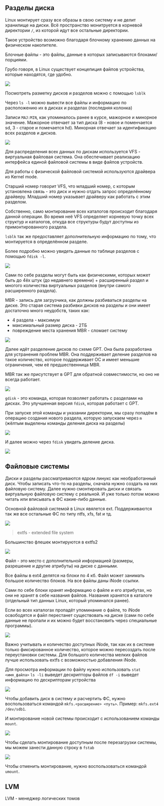 
## Разделы диска

Linux монтирует сразу все образы в свою систему и не делит хранилище на диски. Всё пространство монитруется в корневой директории `/`, из которой идут все остальные директории.

Такое устройство возможно благодаря блочному хранению данных на физическом накопителе.

Блочные файлы - это файлы, данные в которых записываются блоками/порциями.

Грубо говоря, в Linux существует концепиция файлов устройства, которые находятся, где удобно.

![](_png/Pasted%20image%2020240725191348.png)

Посмотреть разметку дисков и разделов можно с помощью `lsblk`

Через `ls -l` можно вывести все файлы и информацию по расположению их в дисках и разделах (последняя колонка)

Записи `MAJ:MIN`, как упоминалось ранее в курсе, мажорное и минорное значение. Мажорное отвечает за тип диска (8 - новое и поменчается sd, 3 - старое и помечается hd). Минорная отвечает за идентификацию всех разделов и дисков. 

![](_png/Pasted%20image%2020240725191527.png)

Для распределения всех данных по дискам используется VFS - виртуальная файловая система. Она обеспечивает реализацию интерфейса единой файловой системы в виде файлов устройств.

Для работы с физической файловой системой используются драйвера из Kernel mode.

Старший номер говорит VFS, что младший номер, с которым установлена связь - это диск и нужно отдать запрос определённому драйверу. Младший номер указывает драйверу как работать с этим разделом.

Собственно, само монтирование всех каталогов происходит благодаря данной операции. Во время неё VFS определяет корневую точку всех структур и каталогов, откуда все структуры будут доступны из примонтированного раздела.

`lsblk` так же предоставляет дополнительную информацию по тому, что монтируется в определённом разделе. 

Более подробно можно увидеть данные по таблице разделов с помощью `fdisk -l`.

![](_png/Pasted%20image%2020240725194212.png)

Сами по себе разделы могут быть как физическими, которых может быть до 4ёх штук (до недавнего времени) + расширенный раздел и многого количества виртуальных разделов (внутри самого расширенного раздела).

MBR - запись для загрузчика, как должны разбиваться разделы на диске. Это старая система разбивки дисков на разделы и они имеет достаточно много неудобств, таких как:

- 4 раздела - максимум
- максимальный размер диска - 2ТБ
- повреждение места хранения MBR - сломает систему

![](_png/Pasted%20image%2020240725194733.png)

Далее идёт разделение дисков по схеме GPT. Она была разработана для устранения проблем MBR. Она поддерживает деление разделов на такое количество, которое поддерживает ОС и имеет меньшие ограничения, чем её предшественница MBR.

MBR так же присутствует в GPT для обратной совместимости, но оно не всегда работает.

![](_png/Pasted%20image%2020240725195410.png)

`gdisk` - это команда, которая позволяет работать с разделами на дисках. Это улучшенная версия `fdisk`, которая работает с GPT.

При запуске этой команды и указании директории, мы сразу попадём в операцию создания нового раздела, которую запускаем через `m` (жёлтым выделены команды деления диска на разделы)

![](_png/Pasted%20image%2020240725195735.png)

И далее можно через `fdisk` увидеть деление диска.

![](_png/Pasted%20image%2020240725200115.png)

## Файловые системы

Диски и разделы рассматриваются ядром линукс как необработанный диск. Чтобы записать что-то на разделы, сначала нужно создать на них файловую систему. Далее нужно смонтировать диски и связать виртуальную файловую систему с реальной. И уже только потом можно читать или вписывать в ФС какие-либо данные.

Основной файловой системой в Linux явялется ext. Поддерживаются так же все остальные ФС по типу ntfs, xfs, fat и тд.

![](_png/Pasted%20image%2020240725200808.png)

> extfs - extended file system

Большинство флешек монтируются в extfs2

![](_png/Pasted%20image%2020240725201002.png)

Файл - это место с дополнительной информацией (размеры, разрешение и другие атрибуты) на диске с данными.

Все файлы в ext4 делятся на блоки по 4 кб. Файл может занимать большое количество блоков. На все файлы даны iNode ссылки.

Сами по себе блоки хранят информацию о файле и его атрибутах, но они не хранят в себе названия файлов. Названия хранятся в каталоге (отдельный тип данных Linux, который упоминался ранее).

Если во всех каталогах пропадёт упоминание о файле, то iNode освободятся и файл перестанет существовать на диске (сами по себе данные не пропали и их можно будет восстановить через специальные программы).

![](_png/Pasted%20image%2020240725201811.png)

Важно учитывать и количество доступных iNode, так как их в системе только фиксированное количество, которое можно пересоздать после переустановки системы. 
Для большого количества мелких файлов лучше использовать extfs с возможностью добавления iNode.

Для просмотра информации по файлу нужно использовать `stat <имя_файла>`
`ls -li` выведет дескрипторы файлов
`df -i` выведет информацию по дескрипторам устройства

![](_png/Pasted%20image%2020240725202118.png)

 Чтобы добавить диск в систему и расчертить ФС, нужно воспользоваться командой `mkfs.<расширение> <путь>`. Пример: `mkfs.ext4 /dev/sdb1`. 

И монтирование новой системы происходит с использованием команды `mount`.

![](_png/Pasted%20image%2020240725202648.png)

Чтобы сделать монтирование доступным после перезагрузки системы, мы можем занести данную строку в `fstab`

![](_png/Pasted%20image%2020240725202824.png)

Чтобы отменить монтирование, нужно воспользоваться командой `umount`.

## LVM

LVM - менеджер логических томов

















